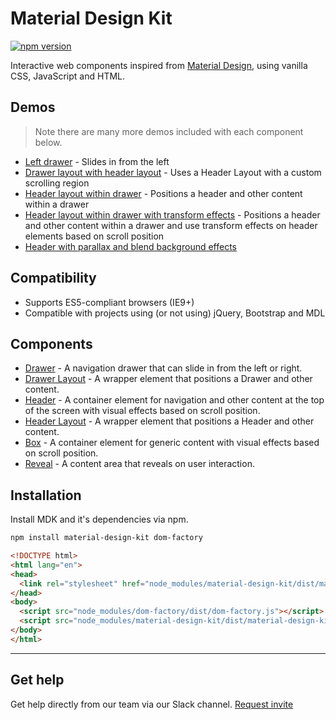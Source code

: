 # Material Design Kit

[![npm version](https://badge.fury.io/js/material-design-kit.svg)](https://badge.fury.io/js/material-design-kit)

Interactive web components inspired from [Material Design](https://www.google.com/design/spec/material-design/introduction.html), using vanilla CSS, JavaScript and HTML.

## Demos

> Note there are many more demos included with each component below.

- [Left drawer](http://mdk-demo.themekit.io/drawer-left.html) - Slides in from the left
- [Drawer layout with header layout](http://mdk-demo.themekit.io/drawer-layout-with-header-layout.html) - Uses a Header Layout with a custom scrolling region
- [Header layout within drawer](http://mdk-demo.themekit.io/header-layout-drawer.html) - Positions a header and other content within a drawer
- [Header layout within drawer with transform effects](http://mdk-demo.themekit.io/header-layout-drawer-transform-fx.html) - Positions a header and other content within a drawer and use transform effects on header elements based on scroll position
- [Header with parallax and blend background effects](http://mdk-demo.themekit.io/header-parallax-blend.html)

## Compatibility

- Supports ES5-compliant browsers (IE9+)
- Compatible with projects using (or not using) jQuery, Bootstrap and MDL

## Components

- [Drawer](https://github.com/themekit/material-design-kit/tree/master/src/drawer) - A navigation drawer that can slide in from the left or right.
- [Drawer Layout](https://github.com/themekit/material-design-kit/tree/master/src/drawer-layout) - A wrapper element that positions a Drawer and other content.
- [Header](https://github.com/themekit/material-design-kit/tree/master/src/header) - A container element for navigation and other content at the top of the screen with visual effects based on scroll position.
- [Header Layout](https://github.com/themekit/material-design-kit/tree/master/src/header-layout) - A wrapper element that positions a Header and other content.
- [Box](https://github.com/themekit/material-design-kit/tree/master/src/box) - A container element for generic content with visual effects based on scroll position.
- [Reveal](https://github.com/themekit/material-design-kit/tree/master/src/reveal) - A content area that reveals on user interaction.

## Installation

Install MDK and it's dependencies via npm.

```bash
npm install material-design-kit dom-factory
```

```html
<!DOCTYPE html>
<html lang="en">
<head>
  <link rel="stylesheet" href="node_modules/material-design-kit/dist/material-design-kit.css">
</head>
<body>
  <script src="node_modules/dom-factory/dist/dom-factory.js"></script>
  <script src="node_modules/material-design-kit/dist/material-design-kit.js" async defer></script>
</body>
</html>
```

---

## Get help
Get help directly from our team via our Slack channel. [Request invite](http://themekit-slack-invite.stamplayapp.com/)